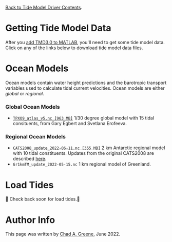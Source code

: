 [Back to Tide Model Driver Contents](../README.md).

# Getting Tide Model Data
After you [add TMD3.0 to MATLAB](installing_tmd.md), you'll need to get some tide model data. Click on any of the links below to download tide model data files.

# Ocean Models
Ocean models contain water height predictions and the barotropic transport variables used to calculate tidal current velocities. Ocean models are either *global* or *regional*. 

### Global Ocean Models 
* [`TPXO9_atlas_v5.nc [963 MB]`](https://www.chadagreene.com/tide_data/TPXO9_atlas_v5.nc) 1/30 degree global model with 15 tidal consituents, from Gary Egbert and Svetlana Erofeeva.

### Regional Ocean Models 
* [`CATS2008_update_2022-06-11.nc [355 MB]`](https://www.chadagreene.com/tide_data/CATS2008_update_2022-06-11.nc) 2 km Antarctic regional model with 10 tidal constituents. Updates from the original CATS2008 are described [here](cats_2008_updates.md). 
* `Gr1kmTM_update_2022-05-15.nc` 1 km regional model of Greenland. 

# Load Tides
🚧 Check back soon for load tides.🚧

# Author Info
This page was written by [Chad A. Greene](https://www.chadagreene.com), June 2022. 